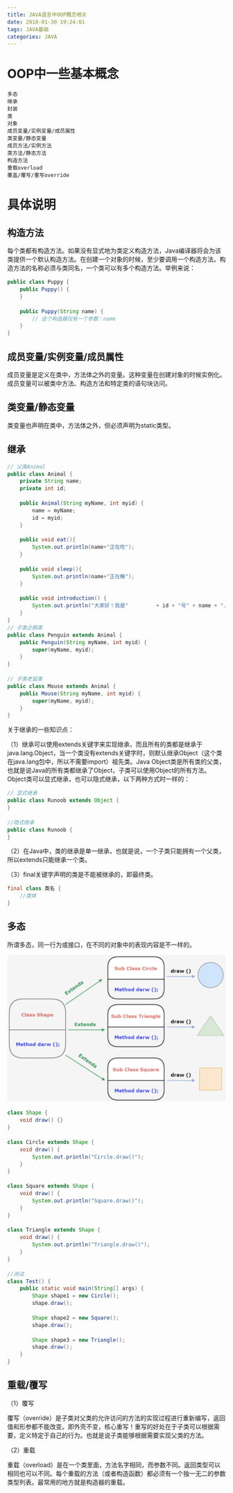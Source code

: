 ```yaml
---
title: JAVA语言中OOP概念相关
date: 2018-01-30 19:24:01
tags: JAVA基础
categories: JAVA
---
```


# OOP中一些基本概念

```
多态
继承
封装
类
对象
成员变量/实例变量/成员属性
类变量/静态变量
成员方法/实例方法
类方法/静态方法
构造方法
重载overload
覆盖/覆写/重写override
```

# 具体说明

## 构造方法

每个类都有构造方法。如果没有显式地为类定义构造方法，Java编译器将会为该类提供一个默认构造方法。在创建一个对象的时候，至少要调用一个构造方法。构造方法的名称必须与类同名，一个类可以有多个构造方法。举例来说：

```java
public class Puppy {
    public Puppy() {
    }
	
    public Puppy(String name) {
        // 这个构造器仅有一个参数：name
    }
}
```

## 成员变量/实例变量/成员属性

成员变量是定义在类中，方法体之外的变量。这种变量在创建对象的时候实例化。成员变量可以被类中方法、构造方法和特定类的语句块访问。

## 类变量/静态变量

类变量也声明在类中，方法体之外，但必须声明为static类型。

## 继承

```java
// 父类Animal
public class Animal { 
    private String name;  
    private int id; 

    public Animal(String myName, int myid) { 
        name = myName; 
        id = myid;
    } 

    public void eat(){ 
        System.out.println(name+"正在吃"); 
    }

    public void sleep(){
        System.out.println(name+"正在睡");
    }

    public void introduction() { 
        System.out.println("大家好！我是"         + id + "号" + name + "."); 
    } 
}
// 子类企鹅类
public class Penguin extends Animal { 
    public Penguin(String myName, int myid) { 
        super(myName, myid); 
    } 
}

// 子类老鼠类
public class Mouse extends Animal { 
    public Mouse(String myName, int myid) { 
        super(myName, myid); 
    } 
}
```

关于继承的一些知识点：

（1）继承可以使用extends关键字来实现继承，而且所有的类都是继承于java.lang.Object，当一个类没有extends关键字时，则默认继承Object（这个类在java.lang包中，所以不需要import）祖先类。Java Object类是所有类的父类，也就是说Java的所有类都继承了Object，子类可以使用Object的所有方法。Object类可以显式继承，也可以隐式继承，以下两种方式时一样的：

```java
// 显式继承
public class Runoob extends Object {
}

//隐式继承
public class Runoob {
}
```

（2）在Java中，类的继承是单一继承，也就是说，一个子类只能拥有一个父类，所以extends只能继承一个类。

（3）final关键字声明的类是不能被继承的，即最终类。

```java
final class 类名 {
    //类体
}
```

## 多态

所谓多态，同一行为或接口，在不同的对象中的表现内容是不一样的。

![](/images/java_oop_1_1.png)

```java
class Shape {
    void draw() {}
}
 
class Circle extends Shape {
    void draw() {
        System.out.println("Circle.draw()");
    }
}
 
class Square extends Shape {
    void draw() {
        System.out.println("Square.draw()");
    }
}
 
class Triangle extends Shape {
    void draw() {
        System.out.println("Triangle.draw()");
    }
}

//测试
class Test() {
    public static void main(String[] args) {
        Shape shape1 = new Circle();
        shape.draw();

        Shape shape2 = new Square();
        shape.draw();

        Shape shape3 = new Triangle();
        shape.draw();
    }
}
```

## 重载/覆写

（1）覆写

覆写（override）是子类对父类的允许访问的方法的实现过程进行重新编写，返回值和形参都不能改变。即外壳不变，核心重写！重写的好处在于子类可以根据需要，定义特定于自己的行为。也就是说子类能够根据需要实现父类的方法。

（2）重载

重载（overload）是在一个类里面，方法名字相同，而参数不同。返回类型可以相同也可以不同。每个重载的方法（或者构造函数）都必须有一个独一无二的参数类型列表。最常用的地方就是构造器的重载。
